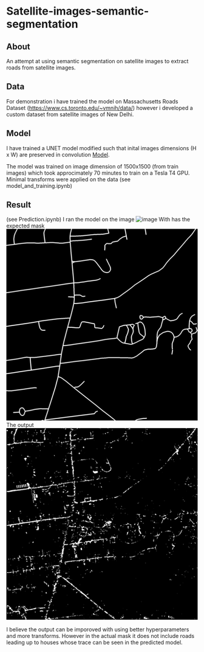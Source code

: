 # Satellite-images-semantic-segmentation

## About
An attempt at using semantic segmentation on satellite images to extract roads from satellite images.

## Data
For demonstration i have trained the model on  Massachusetts Roads Dataset (https://www.cs.toronto.edu/~vmnih/data/) however i developed a custom dataset from satellite images of New Delhi.

## Model
I have trained a UNET model modified such that inital images dimensions (H x W) are preserved in convolution [Model](https://github.com/aryaman4152/model-implementations-pytorch/tree/main/UNET).

The model was trained on image dimension of 1500x1500 (from train images) which took approcimately 70 minutes to train on a Tesla T4 GPU. Minimal transforms were applied on the data (see model_and_training.ipynb)

## Result 
(see Prediction.ipynb)
I ran the model on the image ![image](/images/image.png)
With has the expected mask ![image](/images/actual.png)
The output ![image](/images/output.png)

I believe the output can be imporoved with using better hyperparameters and more transforms. However in the actual mask it does not include roads leading up to houses whose trace can be seen in the predicted model.
